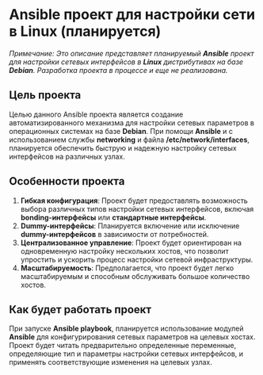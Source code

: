 # Ansible проект для настройки сети в Linux (планируется)
*Примечание: Это описание представляет планируемый **Ansible** проект для настройки сетевых интерфейсов в **Linux** дистрибутивах на базе **Debian**. Разработка проекта в процессе и еще не реализована.*

## Цель проекта
Целью данного Ansible проекта является создание автоматизированного механизма для настройки сетевых параметров в операционных системах на базе **Debian**. При помощи **Ansible** и с использованием службы **networking** и файла **/etc/network/interfaces**, планируется обеспечить быструю и надежную настройку сетевых интерфейсов на различных узлах.

## Особенности проекта
1. **Гибкая конфигурация**: Проект будет предоставлять возможность выбора различных типов настройки сетевых интерфейсов, включая **bonding-интерфейсы** или **стандартные интерфейсы**.
2. **Dummy-интерфейсы**: Планируется включение или исключение **dummy-интерфейсов** в зависимости от потребностей.
3. **Централизованное управление**: Проект будет ориентирован на одновременную настройку нескольких хостов, что позволит упростить и ускорить процесс настройки сетевой инфраструктуры.
4. **Масштабируемость**: Предполагается, что проект будет легко масштабируемым и способным обслуживать большое количество хостов.
## Как будет работать проект
При запуске **Ansible playbook**, планируется использование модулей **Ansible** для конфигурирования сетевых параметров на целевых хостах. Проект будет читать предварительно определенные переменные, определяющие тип и параметры настройки сетевых интерфейсов, и применять соответствующие изменения на целевых узлах.
